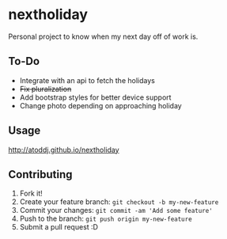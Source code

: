 # nextholiday

Personal project to know when my next day off of work is.


## To-Do
* Integrate with an api to fetch the holidays
* ~~Fix pluralization~~
* Add bootstrap styles for better device support
* Change photo depending on approaching holiday

## Usage

http://atoddj.github.io/nextholiday

## Contributing

1. Fork it!
2. Create your feature branch: `git checkout -b my-new-feature`
3. Commit your changes: `git commit -am 'Add some feature'`
4. Push to the branch: `git push origin my-new-feature`
5. Submit a pull request :D
